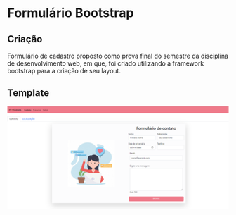 # Formulário Bootstrap

## Criação
Formulário de cadastro proposto como prova final do semestre da disciplina de desenvolvimento web, em que, foi criado utilizando a framework bootstrap para a criação de seu layout.

## Template
<img  src="./formulario.png" />

